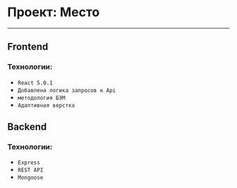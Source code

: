 # **Проект: Место**
_________________________________________________________________________________________________________
## Frontend
### Технологии:

- `React 5.0.1`
- `Добавлена логика запросов к Api`
- `методология БЭМ`
- `Адаптивная верстка`
                                  
## Backend
### Технологии:

- `Express`
- `REST API`
- `Mongoose`
